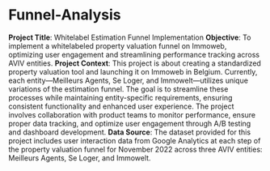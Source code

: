 # Funnel-Analysis
**Project Title**: Whitelabel Estimation Funnel Implementation
**Objective**: To implement a whitelabeled property valuation funnel on Immoweb, optimizing user engagement and streamlining performance tracking across AVIV entities.
**Project Context**: This project is about creating a standardized property valuation tool and launching it on Immoweb in Belgium. Currently, each entity—Meilleurs Agents, Se Loger, and Immowelt—utilizes unique variations of the estimation funnel. The goal is to streamline these processes while maintaining entity-specific requirements, ensuring consistent functionality and enhanced user experience. The project involves collaboration with product teams to monitor performance, ensure proper data tracking, and optimize user engagement through A/B testing and dashboard development.
**Data Source**: The dataset provided for this project includes user interaction data from Google Analytics at each step of the property valuation funnel for November 2022 across three AVIV entities: Meilleurs Agents, Se Loger, and Immowelt.
